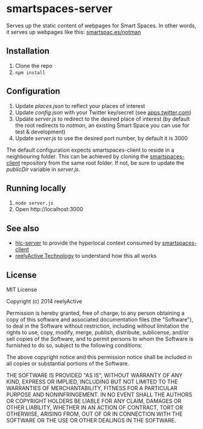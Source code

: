 smartspaces-server
==================

Serves up the static content of webpages for Smart Spaces.  In other words, it serves up webpages like this: [smartspac.es/notman](http://smartspac.es/notman)

Installation
------------

1. Clone the repo
2. `npm install`

Configuration
-------------

1. Update _places.json_ to reflect your places of interest
2. Update _config.json_ with your Twitter key/secret (see [apps.twitter.com](https://apps.twitter.com/))
3. Update _server.js_ to redirect to the desired place of interest (by default the root redirects to _notman_, an existing Smart Space you can use for test & development)
4. Update _server.js_ to use the desired port number, by default it is 3000

The default configuration expects smartspaces-client to reside in a neighbouring folder.  This can be achieved by cloning the [smartspaces-client](https://github.com/reelyactive/smartspaces-client) repository from the same root folder.  If not, be sure to update the _publicDir_ variable in _server.js_. 

Running locally
---------------

1. `node server.js`
2. Open http://localhost:3000

See also
--------

- [hlc-server](https://www.npmjs.org/package/hlc-server) to provide the hyperlocal context consumed by [smartspaces-client](https://github.com/reelyactive/smartspaces-client)
- [reelyActive Technology](http://context.reelyactive.com/technology.html) to understand how this all works

License
-------

MIT License

Copyright (c) 2014 reelyActive

Permission is hereby granted, free of charge, to any person obtaining a copy of this software and associated documentation files (the "Software"), to deal in the Software without restriction, including without limitation the rights to use, copy, modify, merge, publish, distribute, sublicense, and/or sell copies of the Software, and to permit persons to whom the Software is furnished to do so, subject to the following conditions:

The above copyright notice and this permission notice shall be included in all copies or substantial portions of the Software.

THE SOFTWARE IS PROVIDED "AS IS", WITHOUT WARRANTY OF ANY KIND, EXPRESS OR 
IMPLIED, INCLUDING BUT NOT LIMITED TO THE WARRANTIES OF MERCHANTABILITY, 
FITNESS FOR A PARTICULAR PURPOSE AND NONINFRINGEMENT. IN NO EVENT SHALL THE 
AUTHORS OR COPYRIGHT HOLDERS BE LIABLE FOR ANY CLAIM, DAMAGES OR OTHER 
LIABILITY, WHETHER IN AN ACTION OF CONTRACT, TORT OR OTHERWISE, ARISING FROM, 
OUT OF OR IN CONNECTION WITH THE SOFTWARE OR THE USE OR OTHER DEALINGS IN 
THE SOFTWARE.
